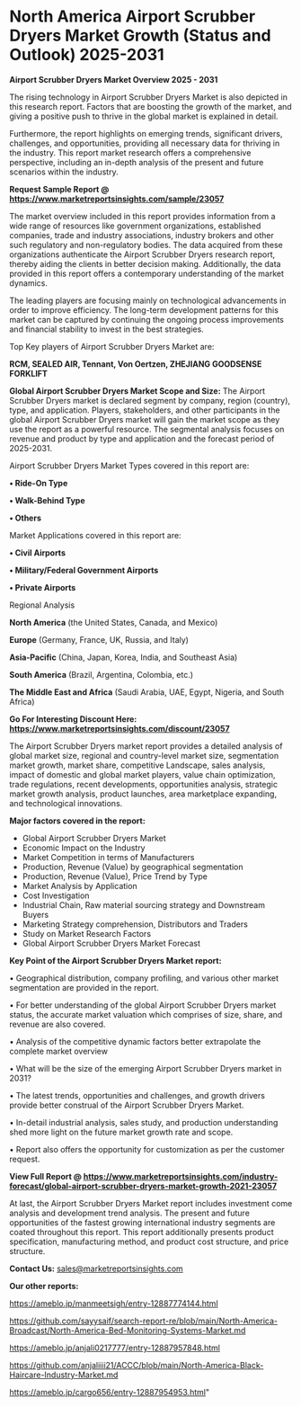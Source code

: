 # North America Airport Scrubber Dryers Market Growth (Status and Outlook) 2025-2031

<Strong> Airport Scrubber Dryers Market Overview 2025 - 2031</strong>

The rising technology in Airport Scrubber Dryers Market is also depicted in this research report. Factors that are boosting the growth of the market, and giving a positive push to thrive in the global market is explained in detail.

Furthermore, the report highlights on emerging trends, significant drivers, challenges, and opportunities, providing all necessary data for thriving in the industry. This report market research offers a comprehensive perspective, including an in-depth analysis of the present and future scenarios within the industry.

<strong>Request Sample Report @ <a href=https://www.marketreportsinsights.com/sample/23057>https://www.marketreportsinsights.com/sample/23057</a></strong>

The market overview included in this report provides information from a wide range of resources like government organizations, established companies, trade and industry associations, industry brokers and other such regulatory and non-regulatory bodies. The data acquired from these organizations authenticate the Airport Scrubber Dryers research report, thereby aiding the clients in better decision making. Additionally, the data provided in this report offers a contemporary understanding of the market dynamics.

The leading players are focusing mainly on technological advancements in order to improve efficiency. The long-term development patterns for this market can be captured by continuing the ongoing process improvements and financial stability to invest in the best strategies.

Top Key players of Airport Scrubber Dryers Market are:

<strong>RCM, SEALED AIR, Tennant, Von Oertzen, ZHEJIANG GOODSENSE FORKLIFT</strong>

<strong><b>Global Airport Scrubber Dryers Market Scope and Size:</b></strong>
The Airport Scrubber Dryers market is declared segment by company, region (country), type, and application. Players, stakeholders, and other participants in the global Airport Scrubber Dryers market will gain the market scope as they use the report as a powerful resource. The segmental analysis focuses on revenue and product by type and application and the forecast period of 2025-2031.

Airport Scrubber Dryers Market Types covered in this report are:

<strong>• Ride-On Type

• Walk-Behind Type

• Others</strong>

Market Applications covered in this report are:

<strong>• Civil Airports

• Military/Federal Government Airports

• Private Airports</strong> 

Regional Analysis

<strong>North America</strong> (the United States, Canada, and Mexico)

<strong>Europe</strong> (Germany, France, UK, Russia, and Italy)

<strong>Asia-Pacific</strong> (China, Japan, Korea, India, and Southeast Asia)

<strong>South America</strong> (Brazil, Argentina, Colombia, etc.)

<strong>The Middle East and Africa</strong> (Saudi Arabia, UAE, Egypt, Nigeria, and South Africa)

<strong>Go For Interesting Discount Here: <a href=https://www.marketreportsinsights.com/discount/23057>https://www.marketreportsinsights.com/discount/23057</a></strong>

The Airport Scrubber Dryers market report provides a detailed analysis of global market size, regional and country-level market size, segmentation market growth, market share, competitive Landscape, sales analysis, impact of domestic and global market players, value chain optimization, trade regulations, recent developments, opportunities analysis, strategic market growth analysis, product launches, area marketplace expanding, and technological innovations.

<strong><b>Major factors covered in the report:</b></strong>
<ul>
  <li>Global Airport Scrubber Dryers Market </li>
  <li>Economic Impact on the Industry</li>
  <li>Market Competition in terms of Manufacturers</li>
  <li>Production, Revenue (Value) by geographical segmentation</li>
  <li>Production, Revenue (Value), Price Trend by Type</li>
  <li>Market Analysis by Application</li>
  <li>Cost Investigation</li>
  <li>Industrial Chain, Raw material sourcing strategy and Downstream Buyers</li>
  <li>Marketing Strategy comprehension, Distributors and Traders</li>
  <li>Study on Market Research Factors</li>
  <li>Global Airport Scrubber Dryers Market Forecast</li>
</ul>

<strong><b>Key Point of the Airport Scrubber Dryers Market report:</b></strong>

• Geographical distribution, company profiling, and various other market segmentation are provided in the report.

• For better understanding of the global Airport Scrubber Dryers market status, the accurate market valuation which comprises of size, share, and revenue are also covered.

• Analysis of the competitive dynamic factors better extrapolate the complete market overview

• What will be the size of the emerging Airport Scrubber Dryers market in 2031?

• The latest trends, opportunities and challenges, and growth drivers provide better construal of the Airport Scrubber Dryers Market.

• In-detail industrial analysis, sales study, and production understanding shed more light on the future market growth rate and scope.

• Report also offers the opportunity for customization as per the customer request.

<strong><b>View Full Report @ <a href=https://www.marketreportsinsights.com/industry-forecast/global-airport-scrubber-dryers-market-growth-2021-23057>https://www.marketreportsinsights.com/industry-forecast/global-airport-scrubber-dryers-market-growth-2021-23057</a></b></strong>


At last, the Airport Scrubber Dryers Market report includes investment come analysis and development trend analysis. The present and future opportunities of the fastest growing international industry segments are coated throughout this report. This report additionally presents product specification, manufacturing method, and product cost structure, and price structure.

<strong>Contact Us:</strong>
sales@marketreportsinsights.com

<strong>Our other reports:</strong>

<a href=https://ameblo.jp/manmeetsigh/entry-12887774144.html>https://ameblo.jp/manmeetsigh/entry-12887774144.html</a>

<a href=https://github.com/sayysaif/search-report-re/blob/main/North-America-Broadcast/North-America-Bed-Monitoring-Systems-Market.md>https://github.com/sayysaif/search-report-re/blob/main/North-America-Broadcast/North-America-Bed-Monitoring-Systems-Market.md</a>

<a href=https://ameblo.jp/anjali0217777/entry-12887957848.html>https://ameblo.jp/anjali0217777/entry-12887957848.html</a>

<a href=https://github.com/anjaliiii21/ACCC/blob/main/North-America-Black-Haircare-Industry-Market.md>https://github.com/anjaliiii21/ACCC/blob/main/North-America-Black-Haircare-Industry-Market.md</a>

<a href=https://ameblo.jp/cargo656/entry-12887954953.html>https://ameblo.jp/cargo656/entry-12887954953.html</a>"
